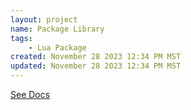 ```yaml
---
layout: project
name: Package Library
tags: 
    - Lua Package
created: November 28 2023 12:34 PM MST
updated: November 28 2023 12:34 PM MST
---
```


[See Docs](/docs/package-library "Monnapse's Package Library")
